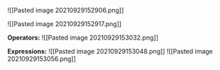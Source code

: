 ![[Pasted image 20210929152906.png]]

![[Pasted image 20210929152917.png]]

**Operators:**
![[Pasted image 20210929153032.png]]

**Expressions:**
![[Pasted image 20210929153048.png]]
![[Pasted image 20210929153056.png]]
